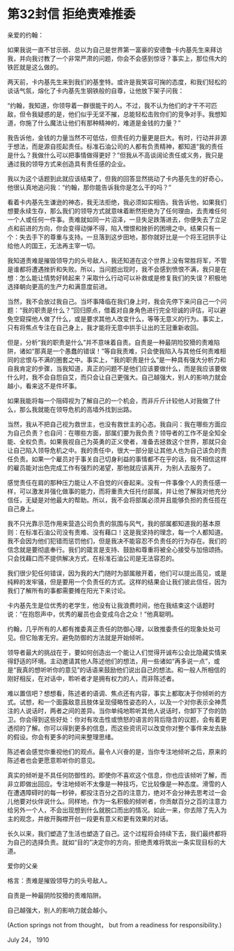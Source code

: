 # 第32封信 拒绝责难推委

亲爱的约翰：

如果我说一直不甘示弱、总以为自己是世界第一富豪的安德鲁·卡内基先生来拜访我，并向我讨教了一个非常严肃的问题，你会不会感到惊讶？事实上，那位伟大的铁匠就是这么做的。

两天前，卡内基先生来到我们的基奎特。或许是我笑容可掬的态度，和我们轻松的谈话气氛，熔化了卡内基先生钢铁般的自尊，让他放下架子问我：

“约翰，我知道，你领导着一群很能干的人。不过，我不认为他们的才干不可匹敌，但令我疑惑的是，他们似乎无坚不摧，总能轻松击败你们的竞争对手。我想知道，你施了什么魔法让他们有那种精神的，难道是金钱的力量？”

我告诉他，金钱的力量当然不可低估，但责任的力量更是巨大。有时，行动并非源于想法，而是源自揽起责任。标准石油公司的人都有负责精神，都知道“我的责任是什么？我做什么可以把事情做得更好？”但我从不高谈阔论责任或义务，我只是通过我的领导方式来创造具有责任感的企业。

我以为这个话题到此就应该结束了，但我的回答显然挑动了卡内基先生的好奇心，他很认真地追问我：“约翰，那你能告诉我你是怎么干的吗？”

看着卡内基先生谦逊的神态，我无法拒绝，我必须如实相告。我告诉他，如果我们想要永续生存，那么我们的领导方式就意味着断然拒绝为了任何理由，去责难任何一个人或任何一件事。责难就如同一片沼泽，一旦失足跌落进去，你便失去了立足点和前进的方向，你会变得动弹不得，陷入憎恨和挫折的困境之中。结果只有一个：失去手下的尊重与支持。一旦落到这步田地，那你就好比是一个将王冠拱手让给他人的国王，无法再主宰一切。

我知道责难是摧毁领导力的头号敌人，我还知道在这个世界上没有常胜将军，不管是谁都将遭遇挫折和失败。所以，当问题出现时，我不会感到愤恨不满，我只是在想：怎么能让情势好转起来？采取什么行动可以补救或是修复我们的失误？积极地选择朝向更高的生产力和满意度前进。

当然，我不会放过我自己。当坏事降临在我们身上时，我会先停下来问自己一个问题：“我的职责是什么？”回归原点，借着对自身角色进行完全坦诚的评估，可以避免空窥探他人做了什么，或是要求其他人改变什么，等等无意义的行为。事实上，只有将焦点专注在自己身上，我才能将无意中拱手让出的王冠重新收回。

但是，分析“我的职责是什么”并不意味着自责。自责是一种最阴险狡猾的责难陷阱，诸如“那真是一个愚蠢的错误！”等自我责难，只会使我陷入与其他任何责难相同的忿恨与不满的圈套之中。事实上，“我的职责是什么”是一种具有强大分析力和自我肯定的步骤，当我知道，真正的问题不是他们应该要做什么，而是我应该要做什么时，我不会自怨自艾，而只会让自己更强大。自己越强大，别人的影响力就会越小，看来这不是件坏事。

如果我能将每一个阻碍视为了解自己的一个机会，而非斤斤计较他人对我做了什么，那么我就能在领导危机的高墙外找到出路。

当然，我从不把自己视为救世主，也没有救世主的心态。我自问：我在哪些方面应为自己负责？也自问：在哪些方面，部属们要为我负责？领导者的工作不是全知全能、全权负责。如果我视自己为英勇的正义使者，准备去拯救这个世界，那就只会让自己陷入领导危机之中。我的责任中，很大一部分是让其他人也为自己该负的责任负责。如果一个雇员对于事关自己切身利益的事情都不在乎的话，我不相信这样的雇员能对出色完成工作有强烈的渴望，那他就应该离开，为别人去服务了。

感觉责任在肩的那种压力能让人不自觉的兴奋起来。没有一件事像个人的责任感一样，可以激发并强化做事的能力，而将重责大任托付部属，并让他了解我对他充分信任，无疑是对他最大的帮助。所以，我不会将部属必须并且能够负担的责任揽在自己身上。

我不只光靠示范作用来营造公司负责的氛围与风气，我的部属都知道我的基本原则：在标准石油公司没有责难、没有藉口！这是我坚持的理念，每一个人都知道。我不会因为他们犯错而惩罚他们，但是我决不能容忍不负责任的行为存在。我们的信念就是要彻底奉行。我们的箴言是支持、鼓励和尊重将被全心接受与加倍颂扬。只会找藉口而不提供解决方式，在标准石油公司是无法容忍的。

我们很少犯任何错误，因为我的大门随时为部属敞开着，他们可以提出高见，或是纯粹的发牢骚，但是要用一个负责任的方式。这样的结果会让我们彼此信任，因为我们了解所有的事都需要摊在阳光下来讨论。

卡内基先生是位优秀的老学生，他没有让我浪费时间，他在我结束这个话题时说：“在抱怨声中，优秀的雇员也会变成乌合之众！”他真聪明。

约翰，几乎所有的人都有推委真正责任的防御心理，以致推委责任的现象处处可见。但它贻害无穷。避免防御的方法就是开始倾听。

领导者最大的挑战在于，要如何创造出一个能让人们觉得开诚布公会比隐藏实情来得舒适的环境。主动邀请其他人陈述他们的想法，用一些诸如“再多说一点”，或是“我真的想听听你的意见”的话语来鼓励他们说出自己的想法。和一般人所相信的刚好相反，在对话中，聆听者才是拥有权力的人，而非陈述者。

难以置信吧？想想看，陈述者的语调、焦点还有内容，事实上都取决于你倾听的方式。试想，和一个面露敌意且肢体呈现侵略性姿态的人，以及一个对你表示全神贯注的人说话时，两者之间的差异。当你单纯地聆听其他人说话时，你卸下了你的防卫。你会得到这些好处：你对有攻击性或愤怒的语言的背后隐含的议题，会有着更透彻的了解。你可以得到更多的信息，而这些资讯可以改变你对整个事件来龙去脉的假设。你会有更多的时间来整理思绪。

陈述者会感觉你重视他们的观点。最令人兴奋的是，当你专注地倾听之后，原来的陈述者也会更愿意聆听你的意见。

真实的倾听是不具任何防御性的。即使你不喜欢这个信息，你也应该倾听了解，而非立即做出回应。专注地倾听不太像是一种技巧，它比较像是一种态度。滑雪的人在遭遇障碍时的每一秒钟，都投注百分之百的注意力，绝对不会分神去思考过一会儿他要对伙伴说什么。同样地，作为一名积极的倾听者，你贡献百分之百的注意力给另外一个人，不会出现想到什么就脱口而出的情况。如此一来，你去除了先入为主的观念，并敞开胸襟开创一段更有意义和更有效果的对话。

长久以来，我们塑造了生活也塑造了自己。这个过程将会持续下去，我们最终都将为自己的选择负责。就如“目的”决定你的方向，拒绝责难将筑出一条实现目标的大道。

爱你的父亲

格言：责难是摧毁领导力的头号敌人。 
 
自责是一种最阴险狡猾的责难陷阱。 
 
自己越强大，别人的影响力就会越小。 
 
(Action springs not from thought， but from a readiness for responsibility.) 
 
 July 24， 1910 
